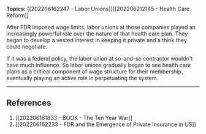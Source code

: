 **Topics:** [[202206162247 - Labor Unions]][[202206212145 - Health Care Reform]]

After FDR imposed wage limits, labor unions at those companies played an increasingly powerful role over the nature of that health care plan. They began to develop a vested interest in keeping it private and a think they could negotiate. 

If it was a federal policy, the labor union at so-and-so contractor wouldn't have much influence. So labor unions gradually began to see health care plans as a critical component of wage structure for their membership, eventually playing an active role in perpetuating the system.

---
## References
1. [[202206161833 - BOOK - The Ten Year War]]
2. [[202206162233 - FDR and the Emergence of Private Insurance in US]]